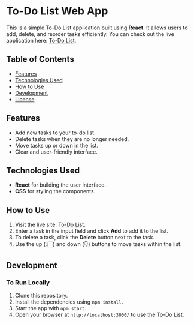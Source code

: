 # To-Do List Web App

This is a simple To-Do List application built using **React**. It allows users to add, delete, and reorder tasks efficiently. You can check out the live application here: [To-Do List](https://to-do-list-xi-lime.vercel.app/).

## Table of Contents

- [Features](#features)
- [Technologies Used](#technologies-used)
- [How to Use](#how-to-use)
- [Development](#development)
- [License](#license)

## Features

- Add new tasks to your to-do list.
- Delete tasks when they are no longer needed.
- Move tasks up or down in the list.
- Clear and user-friendly interface.

## Technologies Used

- **React** for building the user interface.
- **CSS** for styling the components.

## How to Use

1. Visit the live site: [To-Do List](https://to-do-list-xi-lime.vercel.app/).
2. Enter a task in the input field and click **Add** to add it to the list.
3. To delete a task, click the **Delete** button next to the task.
4. Use the up (👆🏻) and down (👇) buttons to move tasks within the list.

## Development

### To Run Locally

1. Clone this repository.
2. Install the dependencies using `npm install`.
3. Start the app with `npm start`.
4. Open your browser at `http://localhost:3000/` to use the To-Do List.
